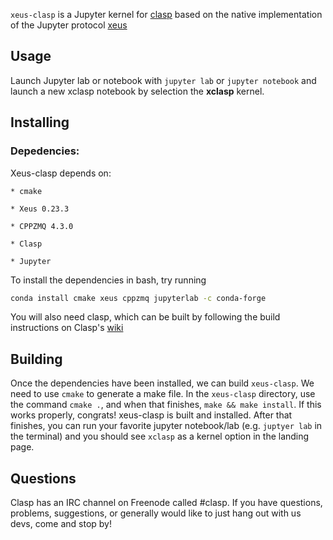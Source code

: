 `xeus-clasp` is a Jupyter kernel for [clasp](https://github.com/clasp-developers/clasp) based on the native implementation of the Jupyter protocol [xeus](https://github.com/jupyter-xeus/xeus)

## Usage

Launch Jupyter lab or notebook with `jupyter lab` or `jupyter notebook` and launch a new xclasp notebook by selection the **xclasp** kernel.

## Installing

### Depedencies:
    
Xeus-clasp depends on:

    * cmake

    * Xeus 0.23.3
    
    * CPPZMQ 4.3.0
    
    * Clasp
    
    * Jupyter
    
To install the dependencies in bash, try running
```bash
conda install cmake xeus cppzmq jupyterlab -c conda-forge
```
You will also need clasp, which can be built by following the build instructions on Clasp's [wiki](https://github.com/clasp-developers/clasp/wiki/Build-Instructions)
    
    
## Building

Once the dependencies have been installed, we can build `xeus-clasp`. We need to use `cmake` to generate a make file. In the `xeus-clasp` directory, use the command `cmake .`, and when that finishes, `make && make install`. If this works properly, congrats! xeus-clasp is built and installed. After that finishes, you can run your favorite jupyter notebook/lab (e.g. `juptyer lab` in the terminal) and you should see `xclasp` as a kernel option in the landing page.

## Questions

Clasp has an IRC channel on Freenode called #clasp. If you have questions, problems, suggestions, or generally would like to just hang out with us devs, come and stop by!
